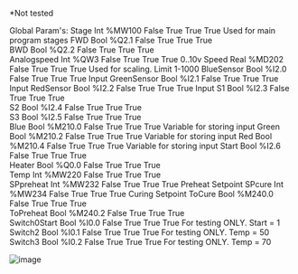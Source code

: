 *Not tested

Global Param's:
	Stage	Int	%MW100	False	True	True	True		Used for main program stages
	FWD	Bool	%Q2.1	False	True	True	True		
	BWD	Bool	%Q2.2	False	True	True	True		
	Analogspeed	Int	%QW3	False	True	True	True		0..10v
	Speed	Real	%MD202	False	True	True	True		Used for scaling. Limit 1-1000
	BlueSensor	Bool	%I2.0	False	True	True	True		Input
	GreenSensor	Bool	%I2.1	False	True	True	True		Input
	RedSensor	Bool	%I2.2	False	True	True	True		Input
	S1	Bool	%I2.3	False	True	True	True		
	S2	Bool	%I2.4	False	True	True	True		
	S3	Bool	%I2.5	False	True	True	True		
	Blue	Bool	%M210.0	False	True	True	True		Variable for storing input
	Green	Bool	%M210.2	False	True	True	True		Variable for storing input
	Red	Bool	%M210.4	False	True	True	True		Variable for storing input
	Start	Bool	%I2.6	False	True	True	True		
	Heater	Bool	%Q0.0	False	True	True	True		
	Temp	Int	%MW220	False	True	True	True		
	SPpreheat	Int	%MW232	False	True	True	True		Preheat Setpoint
	SPcure	Int	%MW234	False	True	True	True		Curing Setpoint
	ToCure	Bool	%M240.0	False	True	True	True		
	ToPreheat	Bool	%M240.2	False	True	True	True		
	Switch0Start	Bool	%I0.0	False	True	True	True		For testing ONLY. Start = 1
	Switch2	Bool	%I0.1	False	True	True	True		For testing ONLY. Temp = 50
	Switch3	Bool	%I0.2	False	True	True	True		For testing ONLY. Temp = 70

![image](https://github.com/user-attachments/assets/9ec5cf83-eff1-4316-a6c9-6fc5d435e3bc)




